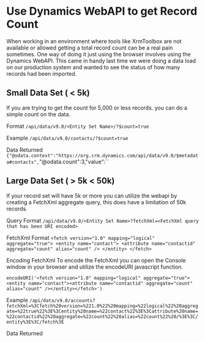 # Use Dynamics WebAPI to get Record Count

When working in an environment where tools like XrmToolbox are not available or allowed getting a total record count can be a real pain sometimes.  One way of doing it just using the browser involves using the Dynamics WebAPI.  This came in handy last time we were doing a data load on our production system and wanted to see the status of how many records had been imported.

## Small Data Set ( < 5k)
If you are trying to get the count for 5,000 or less records. you can do a simple count on the data.

Format
``
/api/data/v9.0/<Entity Set Name>/?$count=true
``

Example
``
/api/data/v9.0/contacts/?$count=true
``

Data Returned
``{"@odata.context":"https://org.crm.dynamics.com/api/data/v9.0/$metadata#contacts",``"@odata.count":3,"value":``

## Large Data Set ( > 5k < 50k)
If your record set will have 5k or more you can utilize the webapi by creating a FetchXml aggregate query, this does have a limitation of 50k records. 

Query Format
``
/api/data/v9.0/<Entity Set Name>?fetchXml=<FetchXml query that has been URI encoded>
``

FetchXml Format
``
<fetch version="1.0" mapping="logical" aggregate="true">
  <entity name="contact">
    <attribute name="contactid" aggregate="count" alias="count" />
  </entity>
</fetch>
``

Encoding FetchXml
To encode the FetchXml you can open the Console window in your browser and utilize the encodeURI javascript function.

``encodeURI('<fetch version="1.0" mapping="logical" aggregate="true"><entity name="contact"><attribute name="contactid" aggregate="count" alias="count" /></entity></fetch>')``

Example
``
/api/data/v9.0/accounts?fetchXml=%3Cfetch%20version=%221.0%22%20mapping=%22logical%22%20aggregate=%22true%22%3E%3Centity%20name=%22contact%22%3E%3Cattribute%20name=%22contactid%22%20aggregate=%22count%22%20alias=%22count%22%20/%3E%3C/entity%3E%3C/fetch%3E
``

Data Returned
<!--stackedit_data:
eyJoaXN0b3J5IjpbLTQ2OTkwNTk2NCwxODgxNjE3NDkzXX0=
-->